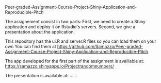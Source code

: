 Peer-graded-Assignment-Course-Project-Shiny-Application-and-Reproducible-Pitch

The assignement consist in two parts:
First, we need to create a Shiny application and deploy it on Rstudio's servers. 
Second, we give a presentation about the application.

This repository has the ui.R and server.R files so you can load them on your own
You can find them at https://github.com/Samazzo/Peer-graded-Assignment-Course-Project-Shiny-Application-and-Reproducible-Pitch

The app developed for the first part of the assignment is avalilable at: https://samazzo.shinyapps.io/Projectrandomnumbers/

The presentation is available at: ......
